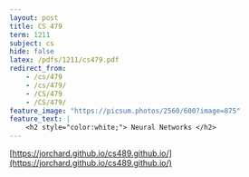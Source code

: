 ```yaml
---
layout: post
title: CS 479
term: 1211
subject: cs
hide: false
latex: /pdfs/1211/cs479.pdf
redirect_from:
    - /cs/479
    - /cs/479/
    - /CS/479
    - /CS/479/
feature_image: "https://picsum.photos/2560/600?image=875"
feature_text: |
    <h2 style="color:white;"> Neural Networks </h2>
---
```


[https://jorchard.github.io/cs489.github.io/](https://jorchard.github.io/cs489.github.io/)
